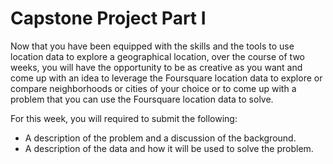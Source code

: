 # Capstone Project Part I

Now that you have been equipped with the skills and the tools to use location data to explore a geographical location, over the course of two weeks, you will have the opportunity to be as creative as you want and come up with an idea to leverage the Foursquare location data to explore or compare neighborhoods or cities of your choice or to come up with a problem that you can use the Foursquare location data to solve. 

For this week, you will required to submit the following:

- A description of the problem and a discussion of the background.
- A description of the data and how it will be used to solve the problem. 
